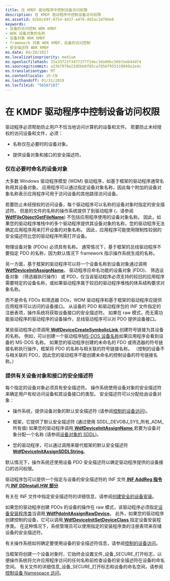 ```yaml
---
title: 在 KMDF 驱动程序中控制设备访问权限
description: 在 KMDF 驱动程序中控制设备访问权限
ms.assetid: 62bbc69f-0754-4d37-a476-dd2ac3d70de6
keywords:
- 设备的访问控制 WDK KMDF
- WDK 设备对象的名称
- 设备对象 WDK KMDF
- framework 对象 WDK KMDF，设备的访问控制
- 安全描述符 WDK KMDF
ms.date: 04/20/2017
ms.localizationpriority: medium
ms.openlocfilehash: 33a33723f3477377f2dec3da86bc56b7eeb44df4
ms.sourcegitcommit: a33b7978e22d5bb9f65ca7056f955319049a2e4c
ms.translationtype: MT
ms.contentlocale: zh-CN
ms.lasthandoff: 01/31/2019
ms.locfileid: "56567103"
---
```

# <a name="controlling-device-access-in-kmdf-drivers"></a>在 KMDF 驱动程序中控制设备访问权限


驱动程序必须帮助防止用户不恰当地访问计算机的设备和文件。 若要防止未经授权的访问设备和文件，必须：

-   名称仅在必要时的设备对象。

-   提供设备对象和接口的安全描述符。

### <a href="" id="naming-device-objects-only-when-necessary"></a> 仅在必要时命名的设备对象

大多数 Windows 驱动程序模型 (WDM) 驱动程序，如基于框架的驱动程序通常名称用其设备对象。 应用程序可以通过指定设备对象名称，因此每个附加的设备对象名称表示应用程序可用于访问设备的其他路径访问设备。

若要防止未经授权的访问设备，每个驱动程序可以名称的设备对象时指定的安全描述符。 但是的文件的名称的操作系统提供了到驱动程序 (，请参阅[ **WdfFileObjectGetFileName**](https://msdn.microsoft.com/library/windows/hardware/ff547310)) 不包括应用程序使用的设备对象名称。 因此，如果您的驱动程序堆栈中的多个驱动程序提供其设备对象的名称，您的驱动程序无法确定应用程序用来打开设备的对象名称。 因此，应用程序可能使用限制性较弱的安全描述符比您的驱动程序所需打开设备。

物理设备对象 (PDOs) 必须具有名称。 通常情况下，基于框架的总线驱动程序不要指定 PDO 的名称，因为默认情况下 framework 指示操作系统生成的名称。

另一方面，基于框架的驱动程序可以将一个设备名称到设备对象通过调用[ **WdfDeviceInitAssignName**](https://msdn.microsoft.com/library/windows/hardware/ff546029)。 驱动程序应命名功能的设备对象 (FDO)、 筛选设备对象 （筛选器执行操作） 或 PDO，仅当该驱动程序必须支持的较旧的应用程序需要特定的设备名称，或如果驱动程序属于较旧的驱动程序堆栈的体系结构要求对象名称。

而不是命名 FDOs 和筛选器 DOs，WDM 驱动程序和基于框架的驱动程序应提供应用程序可以访问的设备接口。 从设备的 PDO 和驱动程序包的 INF 文件指定的注册表项，操作系统将获取设备接口的安全描述符。 如果在 raw 模式，而无需功能驱动程序的驱动程序的设备操作，总线驱动程序可以对 PDO 提供设备接口。

某些驱动程序必须调用[ **WdfDeviceCreateSymbolicLink** ](https://msdn.microsoft.com/library/windows/hardware/ff545939)创建符号链接为其设备的名称。 例如，可以创建一个驱动程序[MS-DOS 设备名称](https://msdn.microsoft.com/library/windows/hardware/ff548088)如果应用程序会看到设备的 MS-DOS 名称。 如果您的驱动程序创建的未命名的 FDO 或筛选器的符号链接名称执行操作，框架将 PDO 的名称与相关联的符号链接名称。 （控制的设备不与相关联的 PDO，因此您的驱动程序不能创建未命名的控制设备的符号链接名称。）

### <a href="" id="providing-security-descriptors-for-device-objects-and-interfaces"></a> 提供有关设备对象和接口的安全描述符

每个指定的设备对象必须具有安全描述符。 操作系统使用设备对象的安全描述符来确定用户有权访问设备和其设备接口的类型。 安全描述符可以分配给由设备对象：

-   操作系统，提供设备对象的默认安全描述符 (请参阅[控制的设备访问](https://msdn.microsoft.com/library/windows/hardware/ff542063))。

-   框架，它提供了默认安全描述符 (通过使用 SDDL\_DEVOBJ\_SYS\_所有\_ADM\_所有值) 如果您的驱动程序调用[ **WdfDeviceInitAssignName** ](https://msdn.microsoft.com/library/windows/hardware/ff546029)若要为设备对象分配一个名称 (请参阅[设备对象的 SDDL](https://msdn.microsoft.com/library/windows/hardware/ff563667))。

-   您的驱动程序，可以通过调用来替代框架的默认安全描述符[ **WdfDeviceInitAssignSDDLString**](https://msdn.microsoft.com/library/windows/hardware/ff546035)。

默认情况下，操作系统还使用设备 PDO 安全描述符以确定驱动程序提供的设备接口的访问权限。

驱动程序包可以提供一个指定与设备的安全描述符的 INF 文件[ **INF AddReg 指令**](https://msdn.microsoft.com/library/windows/hardware/ff546320)内[ **INF DDInstall.HW 部分**](https://msdn.microsoft.com/library/windows/hardware/ff547330).

有关在 INF 文件中指定安全描述符的详细信息，请参阅[创建安全的设备安装](https://msdn.microsoft.com/library/windows/hardware/ff540212)。

如果您的驱动程序创建 PDOs 的设备的操作在 raw 模式，该驱动程序必须指定[设备安装程序类](https://msdn.microsoft.com/library/windows/hardware/ff541509)当调用[ **WdfPdoInitAssignRawDevice**](https://msdn.microsoft.com/library/windows/hardware/ff548802)。 此外，如果您的驱动程序创建控制的设备，它可以调用[ **WdfDeviceInitSetDeviceClass** ](https://msdn.microsoft.com/library/windows/hardware/ff546084)指定设备安装程序类。 在这种情况下，系统管理员可以使用指定的安装程序类的注册表项来存储设备的安全描述符。

有关操作系统如何确定要使用设备的安全描述符信息，请参阅[控制的设备访问](https://msdn.microsoft.com/library/windows/hardware/ff542063)。

当框架将创建一个设备对象时，它始终会设置文件\_设备\_SECURE\_打开标志，以便操作系统将允许应用程序访问的任何名称前检查设备的安全描述符在设备的命名空间。 有关文件的详细信息\_设备\_SECURE\_打开标志和设备的命名空间，请参阅[控制设备 Namespace 访问](https://msdn.microsoft.com/library/windows/hardware/ff542068)。

 

 





